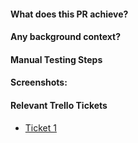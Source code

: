 #### What does this PR achieve?
#### Any background context?
#### Manual Testing Steps
#### Screenshots:
#### Relevant Trello Tickets
- [Ticket 1](some.com)

